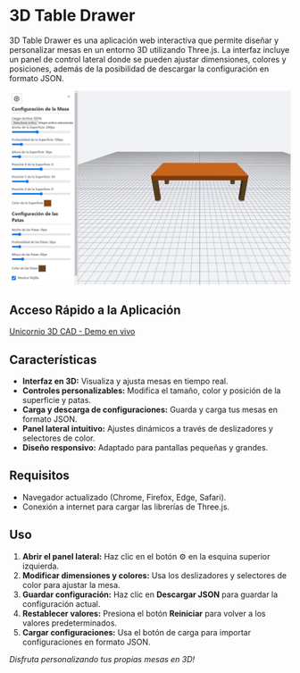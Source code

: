 # 3D Table Drawer

3D Table Drawer es una aplicación web interactiva que permite diseñar y personalizar mesas en un entorno 3D utilizando Three.js. La interfaz incluye un panel de control lateral donde se pueden ajustar dimensiones, colores y posiciones, además de la posibilidad de descargar la configuración en formato JSON.

![3D Table Drawer](Captura-json.JPG)


## Acceso Rápido a la Aplicación
[Unicornio 3D CAD - Demo en vivo](https://xococode.github.io/Unicornio3d/)

## Características
- **Interfaz en 3D:** Visualiza y ajusta mesas en tiempo real.
- **Controles personalizables:** Modifica el tamaño, color y posición de la superficie y patas.
- **Carga y descarga de configuraciones:** Guarda y carga tus mesas en formato JSON.
- **Panel lateral intuitivo:** Ajustes dinámicos a través de deslizadores y selectores de color.
- **Diseño responsivo:** Adaptado para pantallas pequeñas y grandes.

## Requisitos
- Navegador actualizado (Chrome, Firefox, Edge, Safari).
- Conexión a internet para cargar las librerías de Three.js.


## Uso
1. **Abrir el panel lateral:** Haz clic en el botón ⚙️ en la esquina superior izquierda.
2. **Modificar dimensiones y colores:** Usa los deslizadores y selectores de color para ajustar la mesa.
3. **Guardar configuración:** Haz clic en **Descargar JSON** para guardar la configuración actual.
4. **Restablecer valores:** Presiona el botón **Reiniciar** para volver a los valores predeterminados.
5. **Cargar configuraciones:** Usa el botón de carga para importar configuraciones en formato JSON.


_Disfruta personalizando tus propias mesas en 3D!_

